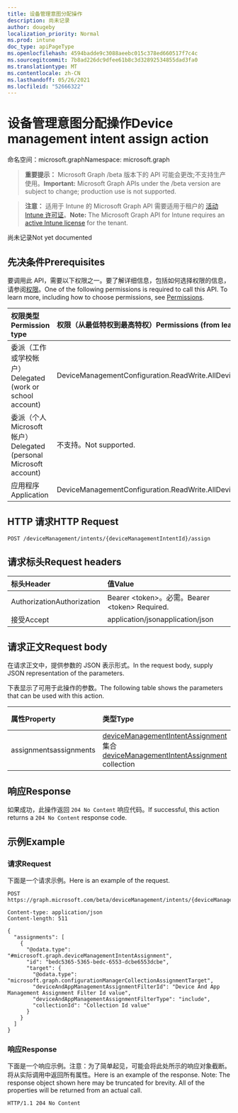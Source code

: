 ```yaml
---
title: 设备管理意图分配操作
description: 尚未记录
author: dougeby
localization_priority: Normal
ms.prod: intune
doc_type: apiPageType
ms.openlocfilehash: 4594badde9c3088aeebc015c378ed660517f7c4c
ms.sourcegitcommit: 7b8ad226dc9dfee61b8c3d32892534855dad3fa0
ms.translationtype: MT
ms.contentlocale: zh-CN
ms.lasthandoff: 05/26/2021
ms.locfileid: "52666322"
---
```

# <a name="device-management-intent-assign-action"></a><span data-ttu-id="2a50b-103">设备管理意图分配操作</span><span class="sxs-lookup"><span data-stu-id="2a50b-103">Device management intent assign action</span></span>

<span data-ttu-id="2a50b-104">命名空间：microsoft.graph</span><span class="sxs-lookup"><span data-stu-id="2a50b-104">Namespace: microsoft.graph</span></span>

> <span data-ttu-id="2a50b-105">**重要提示：** Microsoft Graph /beta 版本下的 API 可能会更改;不支持生产使用。</span><span class="sxs-lookup"><span data-stu-id="2a50b-105">**Important:** Microsoft Graph APIs under the /beta version are subject to change; production use is not supported.</span></span>

> <span data-ttu-id="2a50b-106">**注意：** 适用于 Intune 的 Microsoft Graph API 需要适用于租户的 [活动 Intune 许可证](https://go.microsoft.com/fwlink/?linkid=839381)。</span><span class="sxs-lookup"><span data-stu-id="2a50b-106">**Note:** The Microsoft Graph API for Intune requires an [active Intune license](https://go.microsoft.com/fwlink/?linkid=839381) for the tenant.</span></span>

<span data-ttu-id="2a50b-107">尚未记录</span><span class="sxs-lookup"><span data-stu-id="2a50b-107">Not yet documented</span></span>

## <a name="prerequisites"></a><span data-ttu-id="2a50b-108">先决条件</span><span class="sxs-lookup"><span data-stu-id="2a50b-108">Prerequisites</span></span>
<span data-ttu-id="2a50b-p101">要调用此 API，需要以下权限之一。要了解详细信息，包括如何选择权限的信息，请参阅[权限](/graph/permissions-reference)。</span><span class="sxs-lookup"><span data-stu-id="2a50b-p101">One of the following permissions is required to call this API. To learn more, including how to choose permissions, see [Permissions](/graph/permissions-reference).</span></span>

|<span data-ttu-id="2a50b-111">权限类型</span><span class="sxs-lookup"><span data-stu-id="2a50b-111">Permission type</span></span>|<span data-ttu-id="2a50b-112">权限（从最低特权到最高特权）</span><span class="sxs-lookup"><span data-stu-id="2a50b-112">Permissions (from least to most privileged)</span></span>|
|:---|:---|
|<span data-ttu-id="2a50b-113">委派（工作或学校帐户）</span><span class="sxs-lookup"><span data-stu-id="2a50b-113">Delegated (work or school account)</span></span>|<span data-ttu-id="2a50b-114">DeviceManagementConfiguration.ReadWrite.All</span><span class="sxs-lookup"><span data-stu-id="2a50b-114">DeviceManagementConfiguration.ReadWrite.All</span></span>|
|<span data-ttu-id="2a50b-115">委派（个人 Microsoft 帐户）</span><span class="sxs-lookup"><span data-stu-id="2a50b-115">Delegated (personal Microsoft account)</span></span>|<span data-ttu-id="2a50b-116">不支持。</span><span class="sxs-lookup"><span data-stu-id="2a50b-116">Not supported.</span></span>|
|<span data-ttu-id="2a50b-117">应用程序</span><span class="sxs-lookup"><span data-stu-id="2a50b-117">Application</span></span>|<span data-ttu-id="2a50b-118">DeviceManagementConfiguration.ReadWrite.All</span><span class="sxs-lookup"><span data-stu-id="2a50b-118">DeviceManagementConfiguration.ReadWrite.All</span></span>|

## <a name="http-request"></a><span data-ttu-id="2a50b-119">HTTP 请求</span><span class="sxs-lookup"><span data-stu-id="2a50b-119">HTTP Request</span></span>
<!-- {
  "blockType": "ignored"
}
-->
``` http
POST /deviceManagement/intents/{deviceManagementIntentId}/assign
```

## <a name="request-headers"></a><span data-ttu-id="2a50b-120">请求标头</span><span class="sxs-lookup"><span data-stu-id="2a50b-120">Request headers</span></span>
|<span data-ttu-id="2a50b-121">标头</span><span class="sxs-lookup"><span data-stu-id="2a50b-121">Header</span></span>|<span data-ttu-id="2a50b-122">值</span><span class="sxs-lookup"><span data-stu-id="2a50b-122">Value</span></span>|
|:---|:---|
|<span data-ttu-id="2a50b-123">Authorization</span><span class="sxs-lookup"><span data-stu-id="2a50b-123">Authorization</span></span>|<span data-ttu-id="2a50b-124">Bearer &lt;token&gt;。必需。</span><span class="sxs-lookup"><span data-stu-id="2a50b-124">Bearer &lt;token&gt; Required.</span></span>|
|<span data-ttu-id="2a50b-125">接受</span><span class="sxs-lookup"><span data-stu-id="2a50b-125">Accept</span></span>|<span data-ttu-id="2a50b-126">application/json</span><span class="sxs-lookup"><span data-stu-id="2a50b-126">application/json</span></span>|

## <a name="request-body"></a><span data-ttu-id="2a50b-127">请求正文</span><span class="sxs-lookup"><span data-stu-id="2a50b-127">Request body</span></span>
<span data-ttu-id="2a50b-128">在请求正文中，提供参数的 JSON 表示形式。</span><span class="sxs-lookup"><span data-stu-id="2a50b-128">In the request body, supply JSON representation of the parameters.</span></span>

<span data-ttu-id="2a50b-129">下表显示了可用于此操作的参数。</span><span class="sxs-lookup"><span data-stu-id="2a50b-129">The following table shows the parameters that can be used with this action.</span></span>

|<span data-ttu-id="2a50b-130">属性</span><span class="sxs-lookup"><span data-stu-id="2a50b-130">Property</span></span>|<span data-ttu-id="2a50b-131">类型</span><span class="sxs-lookup"><span data-stu-id="2a50b-131">Type</span></span>|<span data-ttu-id="2a50b-132">说明</span><span class="sxs-lookup"><span data-stu-id="2a50b-132">Description</span></span>|
|:---|:---|:---|
|<span data-ttu-id="2a50b-133">assignments</span><span class="sxs-lookup"><span data-stu-id="2a50b-133">assignments</span></span>|<span data-ttu-id="2a50b-134">[deviceManagementIntentAssignment](../resources/intune-deviceintent-devicemanagementintentassignment.md) 集合</span><span class="sxs-lookup"><span data-stu-id="2a50b-134">[deviceManagementIntentAssignment](../resources/intune-deviceintent-devicemanagementintentassignment.md) collection</span></span>|<span data-ttu-id="2a50b-135">尚未记录</span><span class="sxs-lookup"><span data-stu-id="2a50b-135">Not yet documented</span></span>|



## <a name="response"></a><span data-ttu-id="2a50b-136">响应</span><span class="sxs-lookup"><span data-stu-id="2a50b-136">Response</span></span>
<span data-ttu-id="2a50b-137">如果成功，此操作返回 `204 No Content` 响应代码。</span><span class="sxs-lookup"><span data-stu-id="2a50b-137">If successful, this action returns a `204 No Content` response code.</span></span>

## <a name="example"></a><span data-ttu-id="2a50b-138">示例</span><span class="sxs-lookup"><span data-stu-id="2a50b-138">Example</span></span>

### <a name="request"></a><span data-ttu-id="2a50b-139">请求</span><span class="sxs-lookup"><span data-stu-id="2a50b-139">Request</span></span>
<span data-ttu-id="2a50b-140">下面是一个请求示例。</span><span class="sxs-lookup"><span data-stu-id="2a50b-140">Here is an example of the request.</span></span>
``` http
POST https://graph.microsoft.com/beta/deviceManagement/intents/{deviceManagementIntentId}/assign

Content-type: application/json
Content-length: 511

{
  "assignments": [
    {
      "@odata.type": "#microsoft.graph.deviceManagementIntentAssignment",
      "id": "bedc5365-5365-bedc-6553-dcbe6553dcbe",
      "target": {
        "@odata.type": "microsoft.graph.configurationManagerCollectionAssignmentTarget",
        "deviceAndAppManagementAssignmentFilterId": "Device And App Management Assignment Filter Id value",
        "deviceAndAppManagementAssignmentFilterType": "include",
        "collectionId": "Collection Id value"
      }
    }
  ]
}
```

### <a name="response"></a><span data-ttu-id="2a50b-141">响应</span><span class="sxs-lookup"><span data-stu-id="2a50b-141">Response</span></span>
<span data-ttu-id="2a50b-p102">下面是一个响应示例。注意：为了简单起见，可能会将此处所示的响应对象截断。将从实际调用中返回所有属性。</span><span class="sxs-lookup"><span data-stu-id="2a50b-p102">Here is an example of the response. Note: The response object shown here may be truncated for brevity. All of the properties will be returned from an actual call.</span></span>
``` http
HTTP/1.1 204 No Content
```




